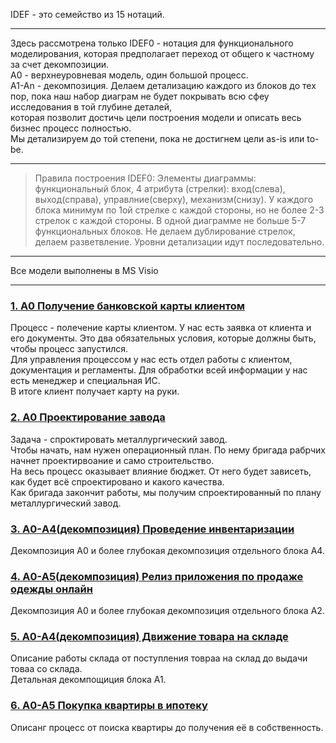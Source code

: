 IDEF - это семейство из 15 нотаций.       
__________________      
Здесь рассмотрена только IDEF0 - нотация для функционального моделирования, которая предполагает переход от общего к частному за счет декомпозиции.   
А0 - верхнеуровневая модель, один большой процесс.     
А1-Аn - декомпозиция. Делаем детализацию каждого из блоков до тех пор, пока наш набор диаграм не будет покрывать всю сфеу исследования в той глубине деталей,     
которая позволит достичь цели построения модели и описать весь бизнес процесс полностью.    
Мы детализируем до той степени, пока не достигнем цели as-is или to-be.     
__________________
> Правила построения IDEF0:
> Элементы диаграммы: функциональный блок, 4 атрибута (стрелки): вход(слева), выход(справа), управлние(сверху), механизм(снизу).
> У каждого блока минимум по 1ой стрелке с каждой стороны, но не более 2-3 стрелок с каждой стороны.
> В одной диаграмме не больше 5-7 функциональных блоков.
> Не делаем дублирование стрелок, делаем разветвление.
> Уровни детализации идут последовательно.
__________________
Все модели выполнены в MS Visio
____________________
     
### [1. А0 Получение банковской карты клиентом](https://github.com/kornilovaap/Business_process_modeling/blob/main/IDEF0/A0_%D0%B2%D1%8B%D0%B4%D0%B0%D1%87%D0%B0_%20%D0%BA%D0%B0%D1%80%D1%82%D1%8B.png)    
Процесс - полечение карты клиентом. У нас есть заявка от клиента и его документы. Это два обязательных условия, которые должны быть, чтобы процесс запустился.    
Для управления процессом у нас есть отдел работы с клиентом, документация и регламенты. Для обработки всей информации у нас есть менеджер и специальная ИС.   
В итоге клиент получает карту на руки.    
   
### [2. А0 Проектирование завода](https://github.com/kornilovaap/Business_process_modeling/blob/main/IDEF0/A0_%D1%81%D0%BF%D1%80%D0%BE%D0%B5%D0%BA%D1%82%D0%B8%D1%80%D0%BE%D0%B2%D0%B0%D1%82%D1%8C_%D0%B7%D0%B0%D0%B2%D0%BE%D0%B4.png)    
Задача - спроктировать металлургический завод.   
Чтобы начать, нам нужен операционный план. По нему бригада рабрчих начнет проектирвоание и само строительство.     
На весь процесс оказывает влияние бюджет. От него будет зависеть, как будет всё спроектировано и какого качества.    
Как бригада закончит работы, мы получим спроектированный по плану металлургический завод.    
    
### [3. A0-А4(декомпозиция) Проведение инвентаризации](https://github.com/kornilovaap/Business_process_modeling/blob/main/IDEF0/A0-A4_%D0%B8%D0%BD%D0%B2%D0%B5%D0%BD%D1%82%D0%B0%D1%80%D0%B8%D0%B7%D0%B0%D1%86%D0%B8%D1%8F.pdf)    
Декомпозиция А0 и более глубокая декомпозиция отдельного блока А4.
        
### [4. А0-А5(декомпозиция) Релиз приложения по продаже одежды онлайн](https://github.com/kornilovaap/Business_process_modeling/blob/main/IDEF0/%D0%900-%D0%905_%D1%80%D0%B5%D0%BB%D0%B8%D0%B7_%D0%BF%D1%80%D0%B8%D0%BB%D0%BE%D0%B6%D0%B5%D0%BD%D0%B8%D1%8F.pdf)    
Декомпозиция А0 и более глубокая декомпозиция отдельного блока А2.
    
### [5. А0-А4(декомпозиция) Движение товара на складе ](https://github.com/kornilovaap/Business_process_modeling/blob/main/IDEF0/%D0%900-%D0%904_%D1%81%D0%BA%D0%BB%D0%B0%D0%B4.pdf)     
Описание работы склада от поступления товраа на склад до выдачи товаа со склада.     
Детальная декомпощиция блока А1.    
    
### [6. А0-А5 Покупка квартиры в ипотеку ](https://github.com/kornilovaap/Business_process_modeling/blob/main/IDEF0/%D0%900-%D0%905_%D0%B8%D0%BF%D0%BE%D1%82%D0%B5%D0%BA%D0%B0.pdf)    
Описанг процесс от поиска квартиры до получения её в собственность.    
     
